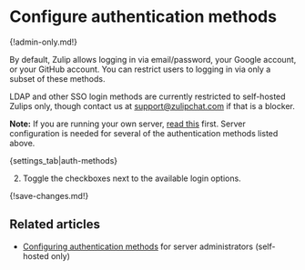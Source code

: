 # Configure authentication methods

{!admin-only.md!}

By default, Zulip allows logging in via email/password, your Google account,
or your GitHub account. You can restrict users to logging in via only a
subset of these methods.

LDAP and other SSO login methods are currently restricted to self-hosted
Zulips only, though contact us at support@zulipchat.com if that is a
blocker.

**Note:** If you are running your own server,
[read this](https://zulip.readthedocs.io/en/latest/production/authentication-methods.html)
first. Server configuration is needed for several of the authentication
methods listed above.

{settings_tab|auth-methods}

2. Toggle the checkboxes next to the available login options.

{!save-changes.md!}

## Related articles

* [Configuring authentication methods](https://zulip.readthedocs.io/en/latest/production/authentication-methods.html)
  for server administrators (self-hosted only)
